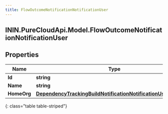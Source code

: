 ```yaml
---
title: FlowOutcomeNotificationNotificationUser
---
```

## ININ.PureCloudApi.Model.FlowOutcomeNotificationNotificationUser

## Properties

|Name | Type | Description | Notes|
|------------ | ------------- | ------------- | -------------|
| **Id** | **string** |  | [optional] |
| **Name** | **string** |  | [optional] |
| **HomeOrg** | [**DependencyTrackingBuildNotificationNotificationUserHomeOrg**](DependencyTrackingBuildNotificationNotificationUserHomeOrg.html) |  | [optional] |
{: class="table table-striped"}


